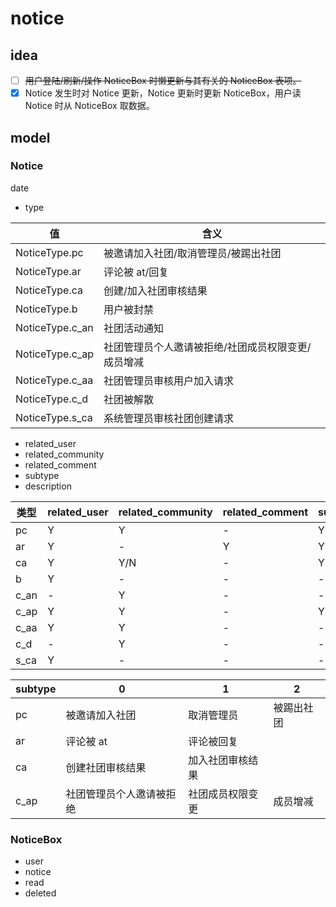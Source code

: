 # notice

## idea

- [ ] ~~用户登陆/刷新/操作 NoticeBox 时懒更新与其有关的 NoticeBox 表项。~~
- [x] Notice 发生时对 Notice 更新，Notice 更新时更新 NoticeBox，用户读 Notice 时从 NoticeBox 取数据。

## model

### Notice

date

+ type

| 值               | 含义                                               |
| ---------------- | -------------------------------------------------- |
| NoticeType.pc   | 被邀请加入社团/取消管理员/被踢出社团          |
| NoticeType.ar   | 评论被 at/回复                                     |
| NoticeType.ca   | 创建/加入社团审核结果                              |
| NoticeType.b    | 用户被封禁                                         |
| NoticeType.c_an   | 社团活动通知                               |
| NoticeType.c_ap | 社团管理员个人邀请被拒绝/社团成员权限变更/成员增减 |
| NoticeType.c_aa | 社团管理员审核用户加入请求                         |
| NoticeType.c_d  | 社团被解散                                         |
| NoticeType.s_ca | 系统管理员审核社团创建请求                         |

+ related_user
+ related_community
+ related_comment
+ subtype
+ description

| 类型 | related_user | related_community | related_comment | subtype | description |
| ---- | ------------ | ----------------- | --------------- | ------- | ----------- |
| pc   | Y            | Y                 | -               | Y       | -           |
| ar   | Y            | -                 | Y               | Y       | -           |
| ca   | Y            | Y/N               | -               | Y       | -           |
| b    | Y            | -                 | -               | -       | Y           |
| c_an | -            | Y                 | -               | -       | Y           |
| c_ap | Y            | Y                 | -               | Y       | -           |
| c_aa | Y            | Y                 | -               | -       | Y           |
| c_d  | -            | Y                 | -               | -       | Y           |
| s_ca | Y            | -                 | -               | -       | Y           |

| subtype | 0                        | 1                | 2          |
| ------- | ------------------------ | ---------------- | ---------- |
| pc      | 被邀请加入社团           | 取消管理员       | 被踢出社团 |
| ar      | 评论被 at                | 评论被回复       |            |
| ca      | 创建社团审核结果         | 加入社团审核结果 |            |
| c_ap    | 社团管理员个人邀请被拒绝 | 社团成员权限变更 | 成员增减   |

### NoticeBox

+ user
+ notice
+ read
+ deleted

